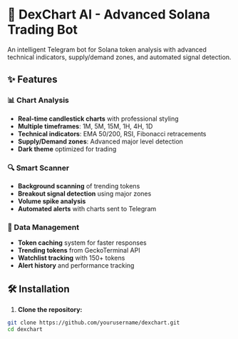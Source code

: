 # 🚀 DexChart AI - Advanced Solana Trading Bot

An intelligent Telegram bot for Solana token analysis with advanced technical indicators, supply/demand zones, and automated signal detection.

## ✨ Features

### 📊 Chart Analysis
- **Real-time candlestick charts** with professional styling
- **Multiple timeframes**: 1M, 5M, 15M, 1H, 4H, 1D
- **Technical indicators**: EMA 50/200, RSI, Fibonacci retracements
- **Supply/Demand zones**: Advanced major level detection
- **Dark theme** optimized for trading

### 🔍 Smart Scanner
- **Background scanning** of trending tokens
- **Breakout signal detection** using major zones
- **Volume spike analysis**
- **Automated alerts** with charts sent to Telegram

### 💾 Data Management
- **Token caching** system for faster responses
- **Trending tokens** from GeckoTerminal API
- **Watchlist tracking** with 150+ tokens
- **Alert history** and performance tracking

## 🛠️ Installation

1. **Clone the repository:**
```bash
git clone https://github.com/yourusername/dexchart.git
cd dexchart
